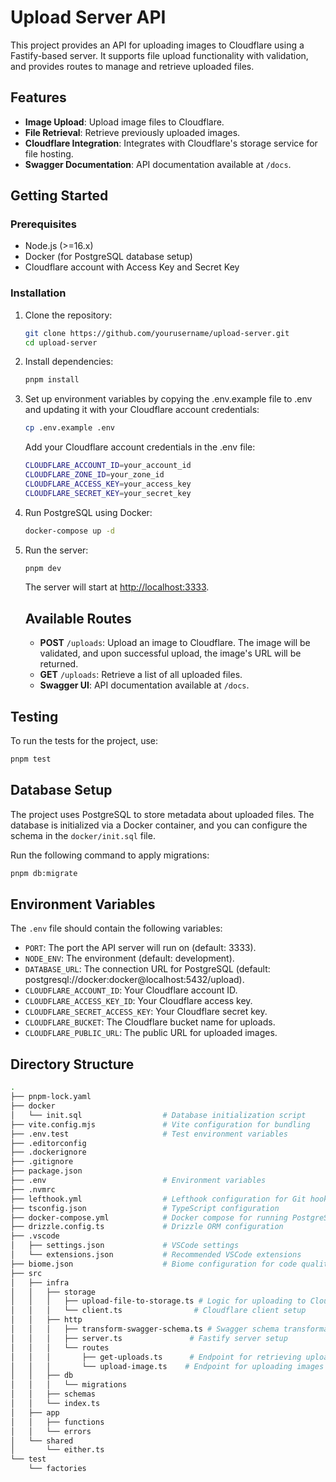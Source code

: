 # Upload Server API

This project provides an API for uploading images to Cloudflare using a Fastify-based server. It supports file upload functionality with validation, and provides routes to manage and retrieve uploaded files.

## Features

- **Image Upload**: Upload image files to Cloudflare.
- **File Retrieval**: Retrieve previously uploaded images.
- **Cloudflare Integration**: Integrates with Cloudflare's storage service for file hosting.
- **Swagger Documentation**: API documentation available at `/docs`.

## Getting Started

### Prerequisites

- Node.js (>=16.x)
- Docker (for PostgreSQL database setup)
- Cloudflare account with Access Key and Secret Key

### Installation

1. Clone the repository:

   ```bash
   git clone https://github.com/yourusername/upload-server.git
   cd upload-server
   ```

2. Install dependencies:

    ```bash
    pnpm install
    ```

3. Set up environment variables by copying the .env.example file to .env and updating it with your Cloudflare account credentials:

    ```bash
    cp .env.example .env
    ```

    Add your Cloudflare account credentials in the .env file:

    ```bash
    CLOUDFLARE_ACCOUNT_ID=your_account_id
    CLOUDFLARE_ZONE_ID=your_zone_id
    CLOUDFLARE_ACCESS_KEY=your_access_key
    CLOUDFLARE_SECRET_KEY=your_secret_key
    ```

4. Run PostgreSQL using Docker:

   ```bash
   docker-compose up -d
   ```

5. Run the server:

    ```bash
    pnpm dev
    ```

    The server will start at <http://localhost:3333>.

   ## Available Routes

    - **POST** `/uploads`: Upload an image to Cloudflare. The image will be validated, and upon successful upload, the image's URL will be returned.
    - **GET** `/uploads`: Retrieve a list of all uploaded files.
    - **Swagger UI**: API documentation available at `/docs`.

## Testing

To run the tests for the project, use:

```bash
pnpm test
```

## Database Setup

The project uses PostgreSQL to store metadata about uploaded files. The database is initialized via a Docker container, and you can configure the schema in the `docker/init.sql` file.

Run the following command to apply migrations:

```bash
pnpm db:migrate
```

## Environment Variables

The `.env` file should contain the following variables:

- `PORT`: The port the API server will run on (default: 3333).
- `NODE_ENV`: The environment (default: development).
- `DATABASE_URL`: The connection URL for PostgreSQL (default: postgresql://docker:docker@localhost:5432/upload).
- `CLOUDFLARE_ACCOUNT_ID`: Your Cloudflare account ID.
- `CLOUDFLARE_ACCESS_KEY_ID`: Your Cloudflare access key.
- `CLOUDFLARE_SECRET_ACCESS_KEY`: Your Cloudflare secret key.
- `CLOUDFLARE_BUCKET`: The Cloudflare bucket name for uploads.
- `CLOUDFLARE_PUBLIC_URL`: The public URL for uploaded images.

## Directory Structure

```bash
.
├── pnpm-lock.yaml
├── docker
│   └── init.sql                  # Database initialization script
├── vite.config.mjs               # Vite configuration for bundling
├── .env.test                     # Test environment variables
├── .editorconfig
├── .dockerignore
├── .gitignore
├── package.json
├── .env                          # Environment variables
├── .nvmrc
├── lefthook.yml                  # Lefthook configuration for Git hooks
├── tsconfig.json                 # TypeScript configuration
├── docker-compose.yml            # Docker compose for running PostgreSQL
├── drizzle.config.ts             # Drizzle ORM configuration
├── .vscode
│   ├── settings.json             # VSCode settings
│   └── extensions.json           # Recommended VSCode extensions
├── biome.json                    # Biome configuration for code quality checks
├── src
│   ├── infra
│   │   ├── storage
│   │   │   ├── upload-file-to-storage.ts # Logic for uploading to Cloudflare
│   │   │   └── client.ts                # Cloudflare client setup
│   │   ├── http
│   │   │   ├── transform-swagger-schema.ts # Swagger schema transformation
│   │   │   ├── server.ts               # Fastify server setup
│   │   │   └── routes
│   │   │       ├── get-uploads.ts      # Endpoint for retrieving uploads
│   │   │       └── upload-image.ts    # Endpoint for uploading images
│   │   ├── db
│   │   │   └── migrations
│   │   ├── schemas
│   │   └── index.ts
│   ├── app
│   │   ├── functions
│   │   └── errors
│   └── shared
│       └── either.ts
└── test
    └── factories
```
